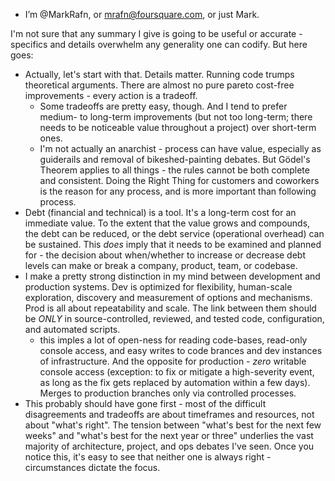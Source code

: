 - I’m @MarkRafn, or mrafn@foursquare.com, or just Mark.

I'm not sure that any summary I give is going to be useful or accurate - specifics and details overwhelm any generality one can codify.  But here goes:
- Actually, let's start with that.  Details matter.  Running code trumps theoretical arguments.  There are almost no pure pareto cost-free improvements - every action is a tradeoff.  
    - Some tradeoffs are pretty easy, though.  And I tend to prefer medium- to long-term improvements (but not too long-term; there needs to be noticeable value throughout a project) over short-term ones.  
    - I'm not actually an anarchist - process can have value, especially as guiderails and removal of bikeshed-painting debates.  But Gödel's Theorem applies to all things - the rules cannot be both complete and consistent.  Doing the Right Thing for customers and coworkers is the reason for any process, and is more important than following process.  
- Debt (financial and technical) is a tool.  It's a long-term cost for an immediate value.  To the extent that the value grows and compounds, the debt can be reduced, or the debt service (operational overhead) can be sustained.  This _does_ imply that it needs to be examined and planned for - the decision about when/whether to increase or decrease debt levels can make or break a company, product, team, or codebase.
- I make a pretty strong distinction in my mind between development and production systems.  Dev is optimized for flexibility, human-scale exploration, discovery and measurement of options and mechanisms.  Prod is all about repeatability and scale.  The link between them should be _ONLY_ in source-controlled, reviewed, and tested code, configuration, and automated scripts.  
    - this imples a lot of open-ness for reading code-bases, read-only console access, and easy writes to code brances and dev instances of infrastructure.  And the opposite for production - _zero_ writable console access (exception: to fix or mitigate a high-severity event, as long as the fix gets replaced by automation within a few days).  Merges to production branches only via controlled processes.  
- This probably should have gone first - most of the difficult disagreements and tradeoffs are about timeframes and resources, not about "what's right".  The tension between "what's best for the next few weeks" and "what's best for the next year or three" underlies the vast majority of architecture, project, and ops debates I've seen.  Once you notice this, it's easy to see that neither one is always right - circumstances dictate the focus.

<!---
MarkRafn/MarkRafn is a ✨ special ✨ repository because its `README.md` (this file) appears on your GitHub profile.
You can click the Preview link to take a look at your changes.
--->
